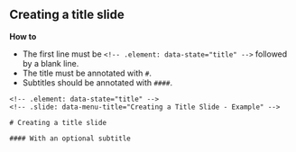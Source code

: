 <!-- .slide: data-menu-title="Creating a Title Slide - Source" -->

## Creating a title slide

**How to**
* The first line must be `<!-- .element: data-state="title" -->` followed by a blank line.  
* The title must be annotated with `#`.
* Subtitles should be annotated with `####`.

```
<!-- .element: data-state="title" -->
<!-- .slide: data-menu-title="Creating a Title Slide - Example" -->

# Creating a title slide

#### With an optional subtitle
```
